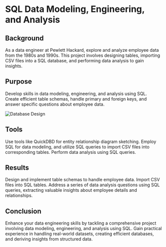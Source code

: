 # SQL Data Modeling, Engineering, and Analysis

## Background
As a data engineer at Pewlett Hackard, explore and analyze employee data from the 1980s and 1990s. This project involves designing tables, importing CSV files into a SQL database, and performing data analysis to gain insights.

## Purpose
Develop skills in data modeling, engineering, and analysis using SQL. Create efficient table schemas, handle primary and foreign keys, and answer specific questions about employee data.

![Database Design](https://github.com/robert-z-lehr/SQL-Exploring-Pewlett-Hackard-Employee-Records/tree/main/results/QuickDBD-export.png)

## Tools
Use tools like QuickDBD for entity relationship diagram sketching. Employ SQL for data modeling, and utilize SQL queries to import CSV files into corresponding tables. Perform data analysis using SQL queries.

## Results
Design and implement table schemas to handle employee data. Import CSV files into SQL tables. Address a series of data analysis questions using SQL queries, extracting valuable insights about employee details and relationships.

## Conclusion
Enhance your data engineering skills by tackling a comprehensive project involving data modeling, engineering, and analysis using SQL. Gain practical experience in handling real-world datasets, creating efficient databases, and deriving insights from structured data.
